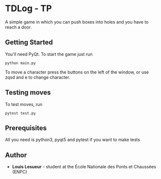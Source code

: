 # TDLog - TP

A simple game in which you can push boxes into holes and you have to reach a door.

## Getting Started

You'll need PyQt. To start the game just run

```
python main.py
```

To move a character press the buttons on the left of the window, or use zqsd and e to change character.


## Testing moves
To test moves, run

```
pytest test.py
```

## Prerequisites

All you need is python3, pyqt5 and pytest if you want to make tests

## Author

* **Louis Lesueur** - student at the École Nationale des Ponts et Chaussées (ENPC)
